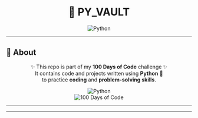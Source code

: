 <div align="center">

# 🌙 PY_VAULT

![Python](https://img.shields.io/badge/%20Python-4B0082?style=for-the-badge&logo=python&logoColor=white)

</div>

---

## 🔮 About  

<div align="center">

✨ This repo is part of my **100 Days of Code** challenge ✨  
It contains code and projects written using **Python** 🐍  
to practice **coding** and **problem-solving skills**.  

![Python](https://img.shields.io/badge/Language-Python-4B0082?style=for-the-badge&logo=python&logoColor=white)  
![100 Days of Code](https://img.shields.io/badge/Challenge-100DaysOfCode-4B0082?style=for-the-badge&logo=github&logoColor=white)  

</div>  

---
---

